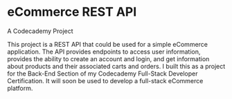 # eCommerce REST API

A Codecademy Project

This project is a REST API that could be used for a simple eCommerce application. The API provides endpoints to access user information, provides the ability to create an account and login, and get information about products and their associated carts and orders. I built this as a project for the Back-End Section of my Codecademy Full-Stack Developer Certification. It will soon be used to develop a full-stack eCommerce platform. 
